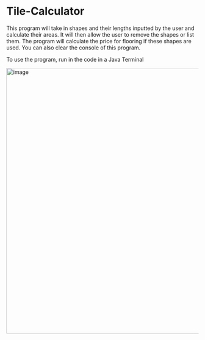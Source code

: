 # Tile-Calculator
This program will take in shapes and their lengths inputted by the user and calculate their areas. It will then allow the user to remove the shapes  or list them. The program will calculate the price for flooring if these shapes are used. You can also clear the console of this program.

To use the program, run in the code in a Java Terminal 

<img width="696" alt="image" src="https://github.com/rajshah6/Tile-Calculator/assets/95878543/e0a5ffce-fbbf-49e7-a1c3-c4c457e41477">
